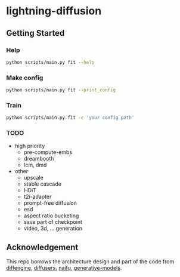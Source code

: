 # lightning-diffusion

## Getting Started
### Help
```sh
python scripts/main.py fit --help
```
### Make config
```sh
python scripts/main.py fit --print_config
```
### Train
```sh
python scripts/main.py fit -c 'your config path'
```

### TODO
* high priority
    * pre-compute-embs
    * dreambooth
    * lcm, dmd
* other
    * upscale
    * stable cascade
    * HDiT
    * t2i-adapter
    * prompt-free diffusion
    * esd
    * aspect ratio bucketing
    * save part of checkpoint
    * video, 3d, ... generation

## Acknowledgement
This repo borrows the architecture design and part of the code from [diffengine](https://github.com/okotaku/diffengine), [diffusers](https://github.com/huggingface/diffusers), [naifu](https://github.com/Mikubill/naifu), [generative-models](https://github.com/Stability-AI/generative-models).
